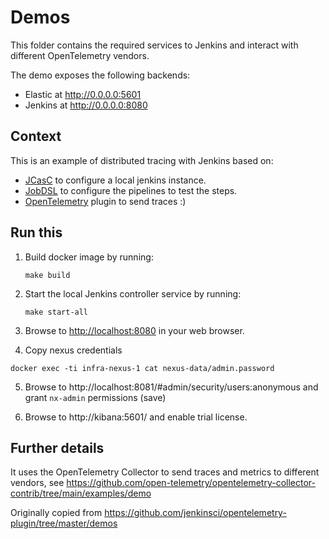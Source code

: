 # Demos

This folder contains the required services to Jenkins and interact with different OpenTelemetry vendors.

The demo exposes the following backends:

- Elastic at http://0.0.0.0:5601
- Jenkins at http://0.0.0.0:8080

## Context

This is an example of distributed tracing with Jenkins based on:

- [JCasC](https://jenkins.io/projects/jcasc/) to configure a local jenkins instance.
- [JobDSL](https://github.com/jenkinsci/job-dsl-plugin/wiki) to configure the pipelines to test the steps.
- [OpenTelemetry](https://github.com/jenkinsci/job-dsl-plugin/wiki) plugin to send traces :)

## Run this

1. Build docker image by running:

   ```
   make build
   ```

2. Start the local Jenkins controller service by running:

   ```
   make start-all
   ```

3. Browse to <http://localhost:8080> in your web browser.

4. Copy nexus credentials

  ```
  docker exec -ti infra-nexus-1 cat nexus-data/admin.password
  ```

5. Browse to http://localhost:8081/#admin/security/users:anonymous and grant `nx-admin` permissions (save)


6. Browse to http://kibana:5601/ and enable trial license.

## Further details

It uses the OpenTelemetry Collector to send traces and metrics to different vendors, see https://github.com/open-telemetry/opentelemetry-collector-contrib/tree/main/examples/demo

Originally copied from https://github.com/jenkinsci/opentelemetry-plugin/tree/master/demos
